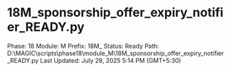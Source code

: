 # 18M_sponsorship_offer_expiry_notifier_READY.py

Phase: 18
Module: M
Prefix: 18M_
Status: Ready
Path: D:\MAGIC\scripts\phase18\module_M\18M_sponsorship_offer_expiry_notifier_READY.py
Last Updated: July 28, 2025 5:14 PM (GMT+5:30)

